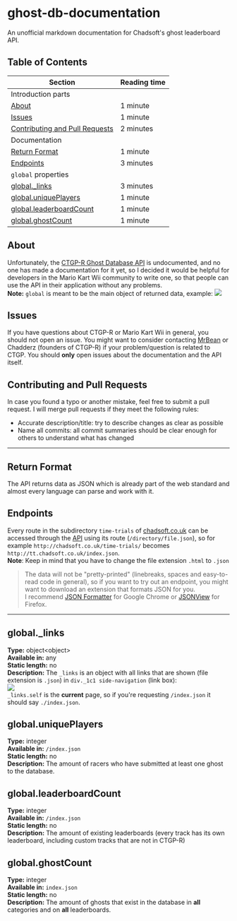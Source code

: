 # ghost-db-documentation
An unofficial markdown documentation for Chadsoft's ghost leaderboard API.

## Table of Contents
| Section | Reading time|
|---------|-------------|
| Introduction parts |
| <a href="#about">About</a>  | 1 minute |
| <a href="#issues">Issues</a> | 1 minute |
| <a href="#contributing-and-pull-requests">Contributing and Pull Requests</a>| 2 minutes
| Documentation |
| <a href="#return-format">Return Format | 1 minute
| <a href="#endpoints">Endpoints</a> | 3 minutes |
| `global` properties |
| <a href="#global_links">global._links</a> | 3 minutes
| <a href="#global_uniquePlayers">global.uniquePlayers</a> | 1 minute
| <a href="#global_leaderboardCount">global.leaderboardCount</a> | 1 minute
| <a href="#global_ghostCount">global.ghostCount</a> | 1 minute


## About
Unfortunately, the <a href="http://chadsoft.co.uk/time-trials/">CTGP-R Ghost Database API</a> is undocumented, and no one has made a documentation for it yet, so I decided it would be helpful for developers in the Mario Kart Wii community to write one, so that people can use the API in their application without any problems. <br/>
**Note:** `global` is meant to be the main object of returned data, example:
<img src="https://i.imgur.com/kvsOhxE.png" />

## Issues
If you have questions about CTGP-R or Mario Kart Wii in general, you should not open an issue. You might want to consider contacting <a href="https://www.youtube.com/user/MrBean35000vr">MrBean</a> or Chadderz (founders of CTGP-R) if your problem/question is related to CTGP. You should **only** open issues about the documentation and the API itself.

## Contributing and Pull Requests
In case you found a typo or another mistake, feel free to submit a pull request. I will merge pull requests if they meet the following rules:
- Accurate description/title: try to describe changes as clear as possible
- Name all commits: all commit summaries should be clear enough for others to understand what has changed

---
## Return Format
The API returns data as JSON which is already part of the web standard and almost every language can parse and work with it. 

## Endpoints
Every route in the subdirectory `time-trials` of <a href="http://chadsoft.co.uk/">chadsoft.co.uk</a> can be accessed through the <a href="http://tt.chadsoft.co.uk/index.json">API</a> using its route (`/directory/file.json`), so for example `http://chadsoft.co.uk/time-trials/` becomes `http://tt.chadsoft.co.uk/index.json`. <br/>
**Note**: Keep in mind that you have to change the file extension `.html` to `.json`
>The data will not be "pretty-printed" (linebreaks, spaces and easy-to-read code in general), so if you want to try out an endpoint, you might want to download an extension that formats JSON for you. <br />
>I recommend <a href="https://chrome.google.com/webstore/detail/json-formatter/bcjindcccaagfpapjjmafapmmgkkhgoa?hl=en">JSON Formatter</a> for Google Chrome or <a href="https://addons.mozilla.org/en-US/firefox/addon/jsonview/">JSONView</a> for Firefox.
---
## global._links
**Type:** object&lt;object&gt; <br/>
**Available in:** any<br/>
**Static length:** no<br/>
**Description:** The `_links` is an object with all links that are shown (file extension is `.json`) in `div._1c1 side-navigation` (link box): <br/>
<img src="https://i.imgur.com/Yjb8WOT.png" /> <br/>
`_links.self` is the **current** page, so if you're requesting `/index.json` it should say `./index.json`.

## global.uniquePlayers
**Type:** integer <br />
**Available in:** `/index.json` <br/>
**Static length:** no<br/>
**Description:** The amount of racers who have submitted at least one ghost to the database.

## global.leaderboardCount
**Type:** integer <br />
**Available in:** `/index.json` <br />
**Static length:** no<br/>
**Description:** The amount of existing leaderboards (every track has its own leaderboard, including custom tracks that are not in CTGP-R)

## global.ghostCount
**Type:** integer <br />
**Available in:** `index.json` <br/>
**Static length:** no<br/>
**Description:** The amount of ghosts that exist in the database in **all** categories and on **all** leaderboards.